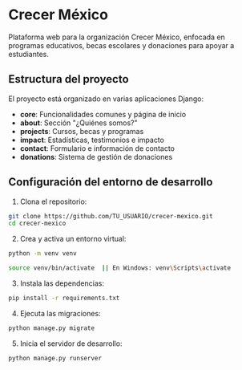 # Crecer México

Plataforma web para la organización Crecer México, enfocada en programas educativos, becas escolares y donaciones para apoyar a estudiantes.

## Estructura del proyecto

El proyecto está organizado en varias aplicaciones Django:

- **core**: Funcionalidades comunes y página de inicio
- **about**: Sección "¿Quiénes somos?"
- **projects**: Cursos, becas y programas
- **impact**: Estadísticas, testimonios e impacto
- **contact**: Formulario e información de contacto
- **donations**: Sistema de gestión de donaciones

## Configuración del entorno de desarrollo

1. Clona el repositorio:
```bash
git clone https://github.com/TU_USUARIO/crecer-mexico.git
cd crecer-mexico
```

2. Crea y activa un entorno virtual:
```bash
python -m venv venv

source venv/bin/activate  || En Windows: venv\Scripts\activate
```
3. Instala las dependencias:
```bash
pip install -r requirements.txt
```
4. Ejecuta las migraciones:
```bash
python manage.py migrate
```
5. Inicia el servidor de desarrollo:
```bash
python manage.py runserver
```
